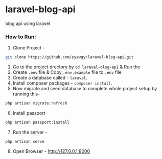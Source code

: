 # laravel-blog-api
blog api using laravel

### How to Run:
1. Clone Project - 

```bash
git clone https://github.com/syawqy/laravel-blog-api.git
```
1. Go to the project drectory by `cd laravel-blog-api` & Run the
2. Create `.env` file & Copy `.env.example` file to `.env` file
3. Create a database called - `laravel`.
4. Install composer packages - `composer install`.
5. Now migrate and seed database to complete whole project setup by running this-
``` bash
php artisan migrate:refresh 
```
6. Install passport
``` bash
php artisan passport:install
```
7. Run the server -
``` bash
php artisan serve
```
8. Open Browser -
http://127.0.0.1:8000